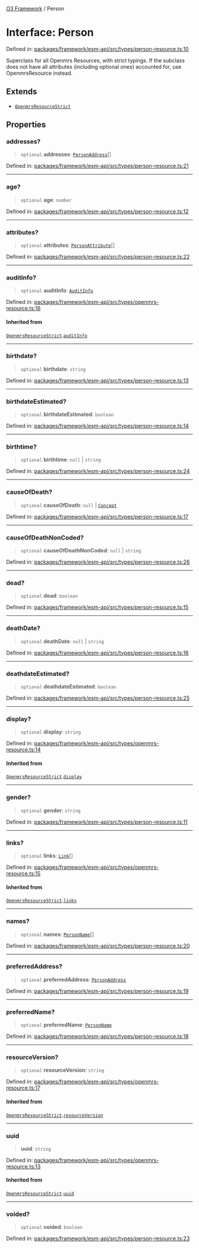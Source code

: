 [O3 Framework](../API.md) / Person

# Interface: Person

Defined in: [packages/framework/esm-api/src/types/person-resource.ts:10](https://github.com/its-kios09/openmrs-esm-core/blob/main/packages/framework/esm-api/src/types/person-resource.ts#L10)

Superclass for all Openmrs Resources, with strict typings.
If the subclass does not have all attributes (including optional ones)
accounted for, use OpenmrsResource instead.

## Extends

- [`OpenmrsResourceStrict`](OpenmrsResourceStrict.md)

## Properties

### addresses?

> `optional` **addresses**: [`PersonAddress`](PersonAddress.md)[]

Defined in: [packages/framework/esm-api/src/types/person-resource.ts:21](https://github.com/its-kios09/openmrs-esm-core/blob/main/packages/framework/esm-api/src/types/person-resource.ts#L21)

***

### age?

> `optional` **age**: `number`

Defined in: [packages/framework/esm-api/src/types/person-resource.ts:12](https://github.com/its-kios09/openmrs-esm-core/blob/main/packages/framework/esm-api/src/types/person-resource.ts#L12)

***

### attributes?

> `optional` **attributes**: [`PersonAttribute`](PersonAttribute.md)[]

Defined in: [packages/framework/esm-api/src/types/person-resource.ts:22](https://github.com/its-kios09/openmrs-esm-core/blob/main/packages/framework/esm-api/src/types/person-resource.ts#L22)

***

### auditInfo?

> `optional` **auditInfo**: [`AuditInfo`](AuditInfo.md)

Defined in: [packages/framework/esm-api/src/types/openmrs-resource.ts:16](https://github.com/its-kios09/openmrs-esm-core/blob/main/packages/framework/esm-api/src/types/openmrs-resource.ts#L16)

#### Inherited from

[`OpenmrsResourceStrict`](OpenmrsResourceStrict.md).[`auditInfo`](OpenmrsResourceStrict.md#auditinfo)

***

### birthdate?

> `optional` **birthdate**: `string`

Defined in: [packages/framework/esm-api/src/types/person-resource.ts:13](https://github.com/its-kios09/openmrs-esm-core/blob/main/packages/framework/esm-api/src/types/person-resource.ts#L13)

***

### birthdateEstimated?

> `optional` **birthdateEstimated**: `boolean`

Defined in: [packages/framework/esm-api/src/types/person-resource.ts:14](https://github.com/its-kios09/openmrs-esm-core/blob/main/packages/framework/esm-api/src/types/person-resource.ts#L14)

***

### birthtime?

> `optional` **birthtime**: `null` \| `string`

Defined in: [packages/framework/esm-api/src/types/person-resource.ts:24](https://github.com/its-kios09/openmrs-esm-core/blob/main/packages/framework/esm-api/src/types/person-resource.ts#L24)

***

### causeOfDeath?

> `optional` **causeOfDeath**: `null` \| [`Concept`](Concept.md)

Defined in: [packages/framework/esm-api/src/types/person-resource.ts:17](https://github.com/its-kios09/openmrs-esm-core/blob/main/packages/framework/esm-api/src/types/person-resource.ts#L17)

***

### causeOfDeathNonCoded?

> `optional` **causeOfDeathNonCoded**: `null` \| `string`

Defined in: [packages/framework/esm-api/src/types/person-resource.ts:26](https://github.com/its-kios09/openmrs-esm-core/blob/main/packages/framework/esm-api/src/types/person-resource.ts#L26)

***

### dead?

> `optional` **dead**: `boolean`

Defined in: [packages/framework/esm-api/src/types/person-resource.ts:15](https://github.com/its-kios09/openmrs-esm-core/blob/main/packages/framework/esm-api/src/types/person-resource.ts#L15)

***

### deathDate?

> `optional` **deathDate**: `null` \| `string`

Defined in: [packages/framework/esm-api/src/types/person-resource.ts:16](https://github.com/its-kios09/openmrs-esm-core/blob/main/packages/framework/esm-api/src/types/person-resource.ts#L16)

***

### deathdateEstimated?

> `optional` **deathdateEstimated**: `boolean`

Defined in: [packages/framework/esm-api/src/types/person-resource.ts:25](https://github.com/its-kios09/openmrs-esm-core/blob/main/packages/framework/esm-api/src/types/person-resource.ts#L25)

***

### display?

> `optional` **display**: `string`

Defined in: [packages/framework/esm-api/src/types/openmrs-resource.ts:14](https://github.com/its-kios09/openmrs-esm-core/blob/main/packages/framework/esm-api/src/types/openmrs-resource.ts#L14)

#### Inherited from

[`OpenmrsResourceStrict`](OpenmrsResourceStrict.md).[`display`](OpenmrsResourceStrict.md#display)

***

### gender?

> `optional` **gender**: `string`

Defined in: [packages/framework/esm-api/src/types/person-resource.ts:11](https://github.com/its-kios09/openmrs-esm-core/blob/main/packages/framework/esm-api/src/types/person-resource.ts#L11)

***

### links?

> `optional` **links**: [`Link`](Link.md)[]

Defined in: [packages/framework/esm-api/src/types/openmrs-resource.ts:15](https://github.com/its-kios09/openmrs-esm-core/blob/main/packages/framework/esm-api/src/types/openmrs-resource.ts#L15)

#### Inherited from

[`OpenmrsResourceStrict`](OpenmrsResourceStrict.md).[`links`](OpenmrsResourceStrict.md#links)

***

### names?

> `optional` **names**: [`PersonName`](PersonName.md)[]

Defined in: [packages/framework/esm-api/src/types/person-resource.ts:20](https://github.com/its-kios09/openmrs-esm-core/blob/main/packages/framework/esm-api/src/types/person-resource.ts#L20)

***

### preferredAddress?

> `optional` **preferredAddress**: [`PersonAddress`](PersonAddress.md)

Defined in: [packages/framework/esm-api/src/types/person-resource.ts:19](https://github.com/its-kios09/openmrs-esm-core/blob/main/packages/framework/esm-api/src/types/person-resource.ts#L19)

***

### preferredName?

> `optional` **preferredName**: [`PersonName`](PersonName.md)

Defined in: [packages/framework/esm-api/src/types/person-resource.ts:18](https://github.com/its-kios09/openmrs-esm-core/blob/main/packages/framework/esm-api/src/types/person-resource.ts#L18)

***

### resourceVersion?

> `optional` **resourceVersion**: `string`

Defined in: [packages/framework/esm-api/src/types/openmrs-resource.ts:17](https://github.com/its-kios09/openmrs-esm-core/blob/main/packages/framework/esm-api/src/types/openmrs-resource.ts#L17)

#### Inherited from

[`OpenmrsResourceStrict`](OpenmrsResourceStrict.md).[`resourceVersion`](OpenmrsResourceStrict.md#resourceversion)

***

### uuid

> **uuid**: `string`

Defined in: [packages/framework/esm-api/src/types/openmrs-resource.ts:13](https://github.com/its-kios09/openmrs-esm-core/blob/main/packages/framework/esm-api/src/types/openmrs-resource.ts#L13)

#### Inherited from

[`OpenmrsResourceStrict`](OpenmrsResourceStrict.md).[`uuid`](OpenmrsResourceStrict.md#uuid)

***

### voided?

> `optional` **voided**: `boolean`

Defined in: [packages/framework/esm-api/src/types/person-resource.ts:23](https://github.com/its-kios09/openmrs-esm-core/blob/main/packages/framework/esm-api/src/types/person-resource.ts#L23)
